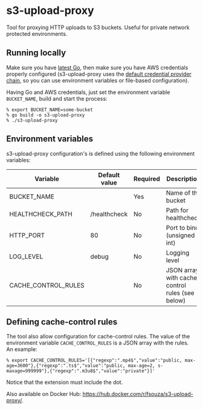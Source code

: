 s3-upload-proxy
===============

Tool for proxying HTTP uploads to S3 buckets. Useful for private network
protected environments.

Running locally
---------------

Make sure you have [latest Go](https://golang.org/doc/install), then make sure
you have AWS credentials properly configured (s3-upload-proxy uses the [default
credential provider
chain](https://docs.aws.amazon.com/sdk-for-java/v1/developer-guide/credentials.html#credentials-default),
so you can use environment variables or file-based configuration).

Having Go and AWS credentials, just set the environment variable
``BUCKET_NAME``, build and start the process:

```
% export BUCKET_NAME=some-bucket
% go build -o s3-upload-proxy
% ./s3-upload-proxy
```

Environment variables
---------------------

s3-upload-proxy configuration's is defined using the following environment
variables:

| Variable            | Default value | Required | Description                                                                             |
| ------------------- | ------------- | -------- | --------------------------------------------------------------------------------------- |
| BUCKET_NAME         |               | Yes      | Name of the bucket                                                                      |
| HEALTHCHECK_PATH    | /healthcheck  | No       | Path for healthcheck                                                                    |
| HTTP_PORT           | 80            | No       | Port to bind (unsigned int)                                                             |
| LOG_LEVEL           | debug         | No       | Logging level                                                                           |
| CACHE_CONTROL_RULES |               | No       | JSON array with cache control rules (see below)                                         |

Defining cache-control rules
----------------------------

The tool also allow configuration for cache-control rules. The value of the
environment variable ``CACHE_CONTROL_RULES`` is a JSON array with the rules. An
example:

```
% export CACHE_CONTROL_RULES='[{"regexp":".mp4$","value":"public, max-age=3600"},{"regexp":".ts$","value":"public, max-age=2, s-maxage=999999"},{"regexp":".m3u8$","value":"private"}]'
```

Notice that the extension must include the dot.

Also available on Docker Hub: https://hub.docker.com/r/fsouza/s3-upload-proxy/.
